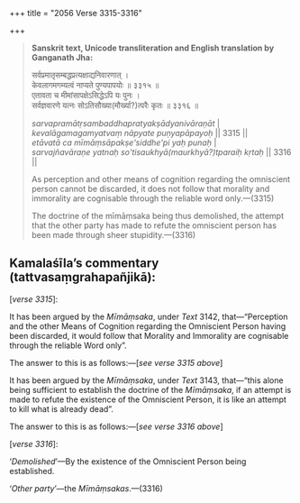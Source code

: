 +++
title = "2056 Verse 3315-3316"

+++
> **Sanskrit text, Unicode transliteration and English translation by Ganganath Jha:** 
>
> सर्वप्रमातृसम्बद्धप्रत्यक्षाद्यनिवारणात् ।  
> केवलागमगम्यत्वं नाप्यते पुण्यपापयोः ॥ ३३१५ ॥  
> एतावता च मीमांसापक्षेऽसिद्धेऽपि यः पुनः ।  
> सर्वज्ञवारणे यत्नः सोऽतिसौख्या(मौर्ख्या?)त्परैः कृतः ॥ ३३१६ ॥ 
>
> *sarvapramātṛsambaddhapratyakṣādyanivāraṇāt* \|  
> *kevalāgamagamyatvaṃ nāpyate puṇyapāpayoḥ* \|\| 3315 \|\|  
> *etāvatā ca mīmāṃsāpakṣe'siddhe'pi yaḥ punaḥ* \|  
> *sarvajñavāraṇe yatnaḥ so'tisaukhyā(maurkhyā?)tparaiḥ kṛtaḥ* \|\| 3316 \|\| 
>
> As perception and other means of cognition regarding the omniscient person cannot be discarded, it does not follow that morality and immorality are cognisable through the reliable word only.—(3315) 
>
> The doctrine of the mīmāṃsaka being thus demolished, the attempt that the other party has made to refute the omniscient person has been made through sheer stupidity.—(3316)



## Kamalaśīla’s commentary (tattvasaṃgrahapañjikā):

[*verse 3315*]:

It has been argued by the *Mīmāṃsaka*, under *Text* 3142, that—“Perception and the other Means of Cognition regarding the Omniscient Person having been discarded, it would follow that Morality and Immorality are cognisable through the reliable Word only”.

The answer to this is as follows:—[*see verse 3315 above*]

It has been argued by the *Mīmāṃsaka*, under *Text* 3143, that—“this alone being sufficient to establish the doctrine of the *Mīmāṃsaka*, if an attempt is made to refute the existence of the Omniscient Person, it is like an attempt to kill what is already dead”.

The answer to this is as follows:—[*see verse 3316 above*]

[*verse 3316*]:

‘*Demolished*’—By the existence of the Omniscient Person being established.

‘*Other party*’—the *Mīmāṃsakas*.—(3316)


